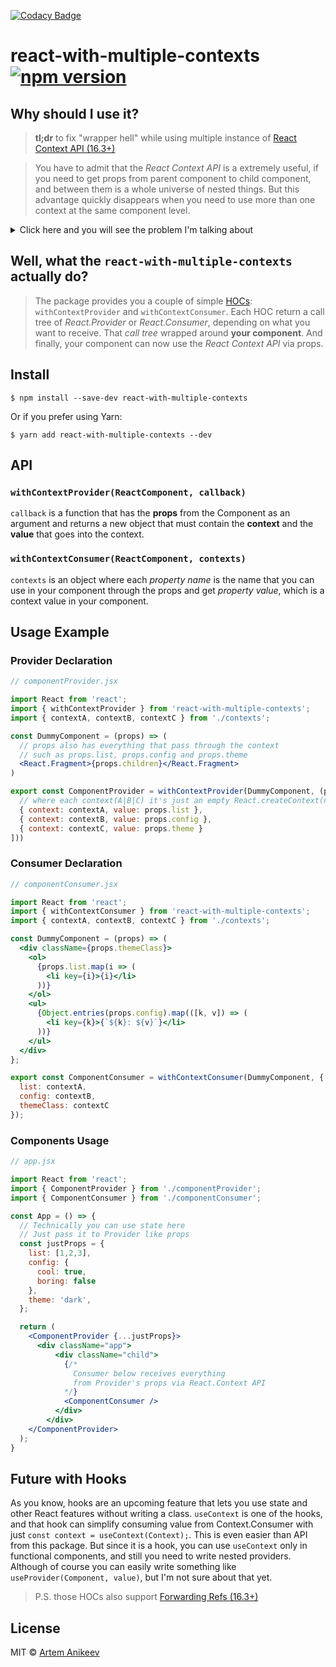 [![Codacy Badge](https://api.codacy.com/project/badge/Grade/dc5d98d6f9e84c40a5e7f6f35e855d6b)](https://app.codacy.com/app/artanik/react-with-multiple-contexts?utm_source=github.com&utm_medium=referral&utm_content=artanik/react-with-multiple-contexts&utm_campaign=Badge_Grade_Dashboard)
# react-with-multiple-contexts [![npm version](https://badge.fury.io/js/react-with-multiple-contexts.svg)](https://badge.fury.io/js/react-with-multiple-contexts)

## Why should I use it?

> **tl;dr** to fix "wrapper hell" while using multiple instance of [React Context API (16.3+)](https://reactjs.org/docs/context.html#api)

> You have to admit that the *React Context API* is a extremely useful, if you need to get props from parent component to child component, and between them is a whole universe of nested things.
> But this advantage quickly disappears when you need to use more than one context at the same component level.

<details>
  <summary>Click here and you will see the problem I'm talking about</summary>
  <p>

## Provider

```jsx

import React from 'react';
import { ContextA, ContextB, ContextC } from './contexts';

export class ComponentProvider extends React.Component {
  render() {
    return (
      <ContextA.Provider value={this.props.list}>
        <ContextB.Provider value={this.props.config}>
          <ContextC.Provider value={this.props.theme}>
            {this.props.children}
          </ContextC.Provider>
        </ContextB.Provider>
      </ContextA.Provider>
    )
  }
}

```

## Consumer

```jsx

import React from 'react';
import { ContextA, ContextB, ContextC } from './contexts';

export class ComponentConsumer extends React.Component {
  render() {
    return (
      <ContextA.Consumer>
        {list => (
          <ContextB.Consumer>
          {config => (
            <ContextC.Consumer>
            {themeClass => (
              <React.Fragment>
                <div className={themeClass}>
                  <ol>
                    {list.map(i => (
                      <li key={i}>{i}</li>
                    ))}
                  </ol>
                  <ul>
                    {Object.entries(config).map(([k, v]) => (
                      <li key={k}>{`${k}: ${v}`}</li>
                    ))}
                  </ul>
                </div>
              </React.Fragment>
            )}
          </ContextC.Consumer>
          )}
        </ContextB.Consumer>
        )}
      </ContextA.Consumer>
    )
  }
}

```

</p></details>

## Well, what the `react-with-multiple-contexts` actually do?

> The package provides you a couple of simple [HOCs](https://reactjs.org/docs/higher-order-components.html): `withContextProvider` and `withContextConsumer`.
> Each HOC return a call tree of *React.Provider* or *React.Consumer*, depending on what you want to receive.
> That *call tree* wrapped around **your component**.
> And finally, your component can now use the *React Context API* via props.

## Install

```console
$ npm install --save-dev react-with-multiple-contexts
```

Or if you prefer using Yarn:

```console
$ yarn add react-with-multiple-contexts --dev
```

## API

### `withContextProvider(ReactComponent, callback)`

`callback` is a function that has the **props** from the Component as an argument and returns a new object that must contain the **context** and the **value** that goes into the context.

### `withContextConsumer(ReactComponent, contexts)`

`contexts` is an object where each *property name* is the name that you can use in your component through the props and get *property value*, which is a context value in your component.

## Usage Example

### Provider Declaration

```jsx
// componentProvider.jsx

import React from 'react';
import { withContextProvider } from 'react-with-multiple-contexts';
import { contextA, contextB, contextC } from './contexts';

const DummyComponent = (props) => (
  // props also has everything that pass through the context
  // such as props.list, props.config and props.theme
  <React.Fragment>{props.children}</React.Fragment>
)

export const ComponentProvider = withContextProvider(DummyComponent, (props) => ([
  // where each context(A|B|C) it's just an empty React.createContext(null)
  { context: contextA, value: props.list },
  { context: contextB, value: props.config },
  { context: contextC, value: props.theme }
]))

```

### Consumer Declaration

```jsx
// componentConsumer.jsx

import React from 'react';
import { withContextConsumer } from 'react-with-multiple-contexts';
import { contextA, contextB, contextC } from './contexts';

const DummyComponent = (props) => (
  <div className={props.themeClass}>
    <ol>
      {props.list.map(i => (
        <li key={i}>{i}</li>
      ))}
    </ol>
    <ul>
      {Object.entries(props.config).map(([k, v]) => (
        <li key={k}>{`${k}: ${v}`}</li>
      ))}
    </ul>
  </div>
};

export const ComponentConsumer = withContextConsumer(DummyComponent, {
  list: contextA,
  config: contextB,
  themeClass: contextC
});
```

### Components Usage

```jsx
// app.jsx

import React from 'react';
import { ComponentProvider } from './componentProvider';
import { ComponentConsumer } from './componentConsumer';

const App = () => {
  // Technically you can use state here
  // Just pass it to Provider like props
  const justProps = {
    list: [1,2,3],
    config: {
      cool: true,
      boring: false
    },
    theme: 'dark',
  };

  return (
    <ComponentProvider {...justProps}>
      <div className="app">
          <div className="child">
            {/* 
              Consumer below receives everything
              from Provider's props via React.Context API
            */}
            <ComponentConsumer />
          </div>
        </div>
    </ComponentProvider>
  );
}
```

## Future with Hooks

As you know, hooks are an upcoming feature that lets you use state and other React features without writing a class. `useContext` is one of the hooks, and that hook can simplify consuming value from Context.Consumer with just `const context = useContext(Context);`. This is even easier than API from this package. But since it is a hook, you can use `useContext` only in functional components, and still you need to write nested providers. Although of course you can easily write something like `useProvider(Component, value)`, but I'm not sure about that yet.

> P.S. those HOCs also support [Forwarding Refs (16.3+)](https://reactjs.org/docs/forwarding-refs.html)

## License

MIT © [Artem Anikeev](https://artanik.github.io)
